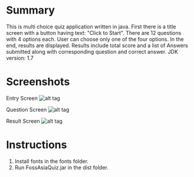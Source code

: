 # Summary

This is multi choice quiz application written in java.
First there is a title screen with a button having text: "Click to Start".
There are 12 questions with 4 options each. User can choose only one of the four options.
In the end, results are displayed. Results include total score and a list of Answers submitted along with corresponding question and correct answer.
JDK version: 1.7

# Screenshots
Entry Screen
![alt tag](https://github.com/svr8/FossAsiaQuiz/blob/master/Screenshots/entryScreen.png)

Question Screen
![alt tag](https://github.com/svr8/FossAsiaQuiz/blob/master/Screenshots/questionScreen.png)

Result Screen
![alt tag](https://github.com/svr8/FossAsiaQuiz/blob/master/Screenshots/resultScreen.png)
# Instructions

1. Install fonts in the fonts folder.
2. Run FossAsiaQuiz.jar in the dist folder.


